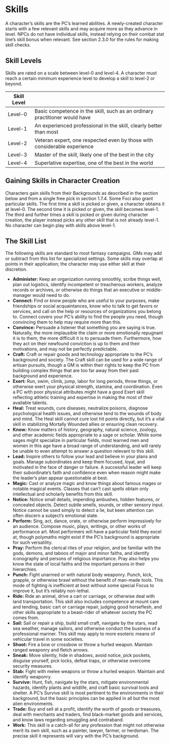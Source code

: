 # Skills

A character’s skills are the PC’s learned abilities. A newly-created
character starts with a few relevant skills and may acquire more as
they advance in level. NPCs do not have individual skills, instead
relying on their combat stat line’s skill bonus when relevant. See
section 2.3.0 for the rules for making skill checks.

## Skill Levels

Skills are rated on a scale between level-0 and level-4. A character
must reach a certain minimum experience level to develop a skill to
level-2 or beyond.

| Skill Level |                                                                            |
| ----------- | -------------------------------------------------------------------------- |
| Level-0     | Basic competence in the skill, such as an ordinary practitioner would have |
| Level-1     | An experienced professional in the skill, clearly better than most         |
| Level-2     | Veteran expert, one respected even by those with considerable experience   |
| Level-3     | Master of the skill, likely one of the best in the city                    |
| Level-4     | Superlative expertise, one of the best in the world                        |

## Gaining Skills in Character Creation

Characters gain skills from their Backgrounds as described in the
section below and from a single free pick in section 1.7.4. Some Foci
also grant particular skills. The first time a skill is picked or given, a
character obtains it at level-0. The second time it is picked or given,
the skill becomes level-1. The third and further times a skill is picked
or given during character creation, the player instead picks any other
skill that is not already level-1. No character can begin play with
skills above level-1.

## The Skill List

The following skills are standard to most fantasy campaigns. GMs
may add or subtract from this list for specialized settings. Some skills
may overlap at points in their application; the character may use
either skill at their discretion.

- **Administer:** Keep an organization running smoothly, scribe things
well, plan out logistics, identify incompetent or treacherous workers,
analyze records or archives, or otherwise do things that an executive
or middle-manager would need to do.
- **Connect:** Find or know people who are useful to your purposes, make
friendships or social acquaintances, know who to talk to get favors
or services, and call on the help or resources of organizations you
belong to. Connect covers your PC’s ability to find the people you
need, though convincing them to help may require more than this.
- **Convince:** Persuade a listener that something you are saying is true.
Naturally, the more implausible the claim or more emotionally repugnant it is to them, the more difficult it is to persuade them. Furthermore,
how they act on their newfound conviction is up to them and their
motivations, and may not be perfectly predictable.
- **Craft:** Craft or repair goods and technology appropriate to the PC’s
background and society. The Craft skill can be used for a wide range
of artisan pursuits, though a GM is within their rights to keep the PC
from building complex things that are too far away from their past
background and experience.
- **Exert:** Run, swim, climb, jump, labor for long periods, throw things,
or otherwise exert your physical strength, stamina, and coordination.
Even a PC with poor physical attributes might have a good Exert skill
reflecting athletic training and expertise in making the most of their
available talents.
- **Heal:** Treat wounds, cure diseases, neutralize poisons, diagnose
psychological health issues, and otherwise tend to the wounds of
body and mind. The Heal skill cannot cure lost hit points directly, but
it’s a vital skill in stabilizing Mortally Wounded allies or ensuring
clean recovery.
- **Know:** Know matters of history, geography, natural science, zoology,
and other academic fields appropriate to a sage or scholar. While
some sages might specialize in particular fields, most learned men
and women in this age have a broad range of understanding, and
will rarely be unable to even attempt to answer a question relevant
to this skill.
- **Lead:** Inspire others to follow your lead and believe in your plans
and goals. Manage subordinates and keep them focused, loyal,
and motivated in the face of danger or failure. A successful leader
will keep their subordinate’s faith and confidence even when reason
might make the leader’s plan appear questionable at best.
- **Magic:** Cast or analyze magic and know things about famous mages
or notable magical events. Classes that can’t cast spells obtain only
intellectual and scholarly benefits from this skill.
- **Notice:** Notice small details, impending ambushes, hidden features,
or concealed objects. Detect subtle smells, sounds, or other sensory
input. Notice cannot be used simply to detect a lie, but keen attention
can often discern a subject’s emotional state.
- **Perform:** Sing, act, dance, orate, or otherwise perform impressively
for an audience. Compose music, plays, writings, or other works of
performance art. Most performers will have a particular field they
excel at, though polymaths might exist if the PC’s background is
appropriate for such versatility.
- **Pray:** Perform the clerical rites of your religion, and be familiar with
the gods, demons, and taboos of major and minor faiths, and identify
iconography and persons of religious importance. Pray also helps
you know the state of local faiths and the important persons in their
hierarchies.
- **Punch:** Fight unarmed or with natural body weaponry. Punch, kick,
grapple, or otherwise brawl without the benefit of man-made tools.
This mode of fighting is inefficient at best without some special Focus
to improve it, but it’s reliably non-lethal.
- **Ride:** Ride an animal, drive a cart or carriage, or otherwise deal with
land transportation. This skill also includes competence at mount care
and tending, basic cart or carriage repair, judging good horseflesh,
and other skills appropriate to a beast-rider of whatever society the
PC comes from.
- **Sail:** Sail or repair a ship, build small craft, navigate by the stars, read
sea weather, manage sailors, and otherwise conduct the business of
a professional mariner. This skill may apply to more esoteric means
of vehicular travel in some societies.
- **Shoot:** Fire a bow or crossbow or throw a hurled weapon. Maintain
ranged weaponry and fletch arrows.
- **Sneak:** Move silently, hide in shadows, avoid notice, pick pockets,
disguise yourself, pick locks, defeat traps, or otherwise overcome
security measures.
- **Stab:** Fight with melee weapons or throw a hurled weapon. Maintain
and identify weaponry.
- **Survive:** Hunt, fish, navigate by the stars, mitigate environmental
hazards, identify plants and wildlife, and craft basic survival tools
and shelter. A PC’s Survive skill is most pertinent to the environments
in their background, but the basic principles can be applied in all but
the most alien environments.
- **Trade:** Buy and sell at a profit, identify the worth of goods or treasures, deal with merchants and traders, find black-market goods
and services, and know laws regarding smuggling and contraband.
- **Work:** This skill is a catch-all for any profession that might not otherwise merit its own skill, such as a painter, lawyer, farmer, or herdsman.
The precise skill it represents will vary with the PC’s background.